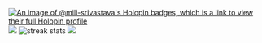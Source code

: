<!-- ### Hi there 👋 -->

<!--
**mili-srivastava/mili2526** is a ✨ _special_ ✨ repository because its `README.md` (this file) appears on your GitHub profile.

Here are some ideas to get you started:

- 🔭 I’m currently working on ...
- 🌱 I’m currently learning ...
- 👯 I’m looking to collaborate on ...
- 🤔 I’m looking for help with ...
- 💬 Ask me about ...
- 📫 How to reach me: ...
- 😄 Pronouns: ...
- ⚡ Fun fact: ...
-->


[![An image of @mili-srivastava's Holopin badges, which is a link to view their full Holopin profile](https://holopin.me/mili-srivastava)](https://holopin.io/@Mili2526)
<img src="https://github-readme-stats.vercel.app/api?username=mili-srivastava&show_icons=true&theme=radical" />
<img src="https://github-readme-streak-stats.herokuapp.com/?user=mili-srivastava&show_icons=true&theme=radical" alt="streak stats" />
<img src="https://github-readme-stats.vercel.app/api/top-langs/?username=mili-srivastava&show_icons=true&theme=radical" />
